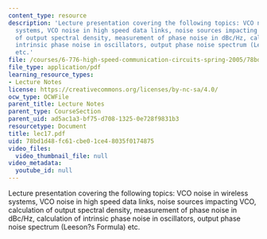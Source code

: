 ```yaml
---
content_type: resource
description: 'Lecture presentation covering the following topics: VCO noise in wireless
  systems, VCO noise in high speed data links, noise sources impacting VCO, calculation
  of output spectral density, measurement of phase noise in dBc/Hz, calculation of
  intrinsic phase noise in oscillators, output phase noise spectrum (Leeson?s Formula)
  etc.'
file: /courses/6-776-high-speed-communication-circuits-spring-2005/78bd1d48fc61cbe01ce48035f0174875_lec17.pdf
file_type: application/pdf
learning_resource_types:
- Lecture Notes
license: https://creativecommons.org/licenses/by-nc-sa/4.0/
ocw_type: OCWFile
parent_title: Lecture Notes
parent_type: CourseSection
parent_uid: ad5ac1a3-bf75-d708-1325-0e728f9831b3
resourcetype: Document
title: lec17.pdf
uid: 78bd1d48-fc61-cbe0-1ce4-8035f0174875
video_files:
  video_thumbnail_file: null
video_metadata:
  youtube_id: null
---
```

Lecture presentation covering the following topics: VCO noise in wireless systems, VCO noise in high speed data links, noise sources impacting VCO, calculation of output spectral density, measurement of phase noise in dBc/Hz, calculation of intrinsic phase noise in oscillators, output phase noise spectrum (Leeson?s Formula) etc.